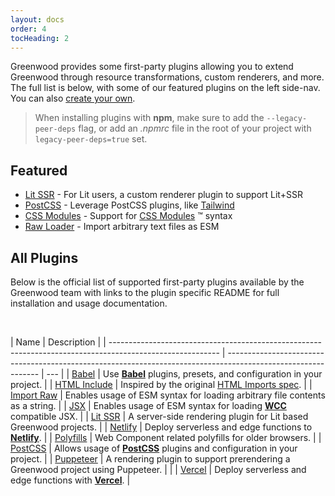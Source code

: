 ```yaml
---
layout: docs
order: 4
tocHeading: 2
---
```


<app-heading-box heading="Plugins">
  <p>Greenwood provides some first-party plugins allowing you to extend Greenwood through resource transformations, custom renderers, and more.  The full list is below, with some of our featured plugins on the left side-nav.  You can also <a href="/docs/reference/plugins-api/">create your own</a>.</p>
</app-heading-box>

> When installing plugins with **npm**, make sure to add the `--legacy-peer-deps` flag, or add an _.npmrc_ file in the root of your project with `legacy-peer-deps=true` set.

## Featured

- [Lit SSR](/docs/plugins/lit-ssr/) - For Lit users, a custom renderer plugin to support Lit+SSR
- [PostCSS](/docs/plugins/postcss/) - Leverage PostCSS plugins, like [Tailwind](/guides/ecosystem/tailwind/)
- [CSS Modules](/docs/plugins/css-modules/) - Support for [CSS Modules](https://github.com/css-modules/css-modules) ™️ syntax
- [Raw Loader](/docs/plugins/raw/) - Import arbitrary text files as ESM

## All Plugins

Below is the official list of supported first-party plugins available by the Greenwood team with links to the plugin specific README for full installation and usage documentation.

<br>

| Name                                                                                                      | Description                                                                                                   |
| --------------------------------------------------------------------------------------------------------- | ------------------------------------------------------------------------------------------------------------- | --- |
| [Babel](https://github.com/ProjectEvergreen/greenwood/tree/master/packages/plugin-babel)                  | Use [**Babel**](https://babeljs.io/) plugins, presets, and configuration in your project.                     |
| [HTML Include](https://github.com/ProjectEvergreen/greenwood/tree/master/packages/plugin-include-html)    | Inspired by the original [HTML Imports spec](https://www.html5rocks.com/en/tutorials/webcomponents/imports/). |
| [Import Raw](https://github.com/ProjectEvergreen/greenwood/tree/master/packages/plugin-import-raw)        | Enables usage of ESM syntax for loading arbitrary file contents as a string.                                  |
| [JSX](https://github.com/ProjectEvergreen/greenwood/tree/master/packages/plugin-import-jsx)               | Enables usage of ESM syntax for loading [**WCC**](https://github.com/ProjectEvergreen/wcc) compatible JSX.    |
| [Lit SSR](https://github.com/ProjectEvergreen/greenwood/tree/master/packages/plugin-renderer-lit)         | A server-side rendering plugin for Lit based Greenwood projects.                                              |
| [Netlify](https://github.com/ProjectEvergreen/greenwood/tree/master/packages/plugin-adapter-netlify)      | Deploy serverless and edge functions to [**Netlify**](https://www.netlify.com/).                              |
| [Polyfills](https://github.com/ProjectEvergreen/greenwood/tree/master/packages/plugin-polyfills)          | Web Component related polyfills for older browsers.                                                           |
| [PostCSS](https://github.com/ProjectEvergreen/greenwood/tree/master/packages/plugin-postcss)              | Allows usage of [**PostCSS**](https://postcss.org/) plugins and configuration in your project.                |
| [Puppeteer](https://github.com/ProjectEvergreen/greenwood/tree/master/packages/plugin-renderer-puppeteer) | A rendering plugin to support prerendering a Greenwood project using Puppeteer.                               |     |
| [Vercel](https://github.com/ProjectEvergreen/greenwood/tree/master/packages/plugin-adapter-vercel)        | Deploy serverless and edge functions with [**Vercel**](https://vercel.com/).                                  |
